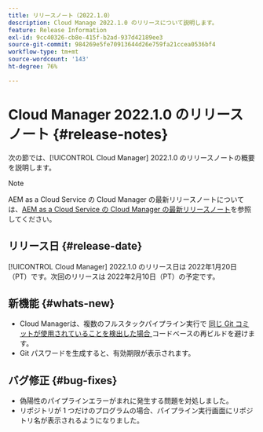 ```yaml
---
title: リリースノート（2022.1.0）
description: Cloud Manage 2022.1.0 のリリースについて説明します。
feature: Release Information
exl-id: 9cc40326-cb8e-415f-b2ad-937d42189ee3
source-git-commit: 984269e5fe70913644d26e759fa21ccea0536bf4
workflow-type: tm+mt
source-wordcount: '143'
ht-degree: 76%

---
```


# Cloud Manager 2022.1.0 のリリースノート {#release-notes}

次の節では、[!UICONTROL Cloud Manager] 2022.1.0 のリリースノートの概要を説明します。

>[!NOTE]
>
>AEM as a Cloud Service の Cloud Manager の最新リリースノートについては、[AEM as a Cloud Service の Cloud Manager の最新リリースノート](https://experienceleague.adobe.com/ja/docs/experience-manager-cloud-service/content/release-notes/cloud-manager/current)を参照してください。

## リリース日 {#release-date}

[!UICONTROL Cloud Manager] 2022.1.0 のリリース日は 2022年1月20日（PT）です。次回のリリースは 2022年2月10日（PT）の予定です。

## 新機能 {#whats-new}

* Cloud Managerは、複数のフルスタックパイプライン実行で [ 同じ Git コミットが使用されていることを検出した場合 ](/help/getting-started/project-setup.md#build-artifact-reuse) コードベースの再ビルドを避けます。
* Git パスワードを生成すると、有効期限が表示されます。

## バグ修正 {#bug-fixes}

* 偽陽性のパイプラインエラーがまれに発生する問題を対処しました。
* リポジトリが 1 つだけのプログラムの場合、パイプライン実行画面にリポジトリ名が表示されるようになりました。

